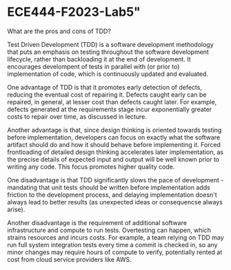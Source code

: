 # ECE444-F2023-Lab5"

What are the pros and cons of TDD?

Test Driven Development (TDD) is a software development methodology that puts an emphasis on testing throughout the software development lifecycle, rather than backloading it at the end of development. It encourages develompent of tests in parallel with (or prior to) implementation of code, which is continuously updated and evaluated. 

One advantage of TDD is that it promotes early detection of defects, reducing the eventual cost of repairing it. Defects caught early can be repaired, in general, at lesser cost than defects caught later. For example, defects generated at the requirements stage incur exponentially greater costs to repair over time, as discussed in lecture.

Another advantage is that, since design thinking is oriented towards testing before implementation, developers can focus on exactly what the software artifact should do and how it should behave before implementing it. Forced frontloading of detailed design thinking accelerates later implementation, as the precise details of expected input and output will be well known prior to writing any code. This focus promotes higher quality code.

One disadvantage is that TDD significantly slows the pace of development - mandating that unit tests should be written before implementation adds friction to the development process, and delaying implementation doesn't always lead to better results (as unexpected ideas or consequencse always arise).

Another disadvantage is the requirement of additional software infrastructure and compute to run tests. Overtesting can happen, which strains resources and incurs costs. For example, a team relying on TDD may run full system integration tests every time a commit is checked in, so any minor changes may require hours of compute to verify, potentially rented at cost from cloud service providers like AWS. 